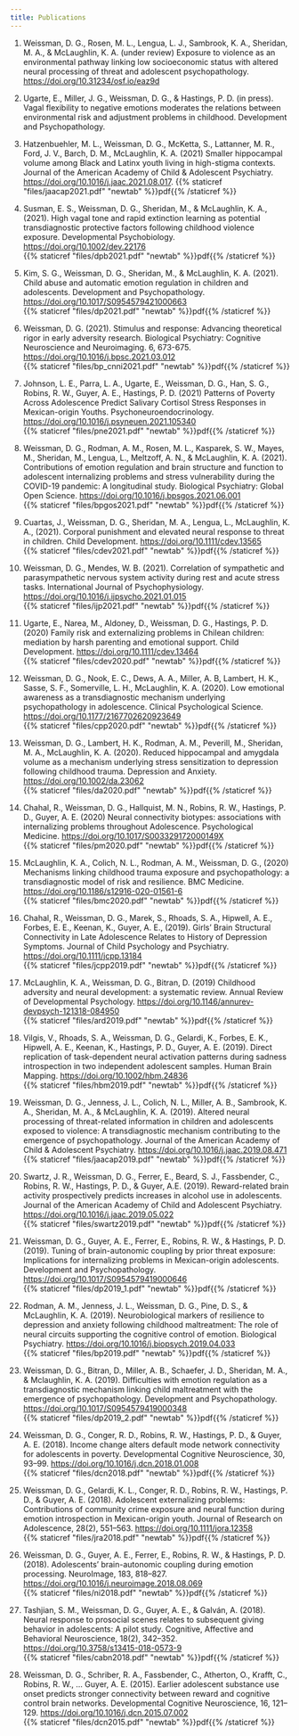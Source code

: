```yaml
---
title: Publications
---
```


1. Weissman, D. G., Rosen, M. L., Lengua, L. J., Sambrook, K. A., Sheridan, M. A., & McLaughlin, K. A. (under review) Exposure to violence as an environmental pathway linking low socioeconomic status with altered neural processing of threat and adolescent psychopathology. https://doi.org/10.31234/osf.io/eaz9d

2. Ugarte, E., Miller, J. G., Weissman, D. G., & Hastings, P. D. (in press). Vagal flexibility to negative emotions moderates the relations between environmental risk and adjustment problems in childhood. Development and Psychopathology. 
 
3. Hatzenbuehler, M. L., Weissman, D. G., McKetta, S., Lattanner, M. R., Ford, J. V.,  Barch, D. M., McLaughlin, K. A. (2021) Smaller hippocampal volume among Black and Latinx youth living in high-stigma contexts. Journal of the American Academy of Child & Adolescent Psychiatry. https://doi.org/10.1016/j.jaac.2021.08.017. 
{{% staticref "files/jaacap2021.pdf" "newtab" %}}pdf{{% /staticref %}}
 
4. Susman, E. S., Weissman, D. G., Sheridan, M., & McLaughlin, K. A., (2021). High vagal tone and rapid extinction learning as potential transdiagnostic protective factors following childhood violence exposure. Developmental Psychobiology. https://doi.org/10.1002/dev.22176  
{{% staticref "files/dpb2021.pdf" "newtab" %}}pdf{{% /staticref %}}

5. Kim, S. G., Weissman, D. G., Sheridan, M., & McLaughlin, K. A. (2021). Child abuse and automatic emotion regulation in children and adolescents. Development and Psychopathology. https://doi.org/10.1017/S0954579421000663  
{{% staticref "files/dp2021.pdf" "newtab" %}}pdf{{% /staticref %}}

6. Weissman, D. G. (2021). Stimulus and response: Advancing theoretical rigor in early adversity research. Biological Psychiatry: Cognitive Neuroscience and Neuroimaging. 6, 673-675. https://doi.org/10.1016/j.bpsc.2021.03.012  
{{% staticref "files/bp_cnni2021.pdf" "newtab" %}}pdf{{% /staticref %}}

7. Johnson, L. E., Parra, L. A., Ugarte, E., Weissman, D. G., Han, S. G., Robins, R. W., Guyer, A. E., Hastings, P. D. (2021) Patterns of Poverty Across Adolescence Predict Salivary Cortisol Stress Responses in Mexican-origin Youths. Psychoneuroendocrinology. https://doi.org/10.1016/j.psyneuen.2021.105340  
{{% staticref "files/pne2021.pdf" "newtab" %}}pdf{{% /staticref %}}

8. Weissman, D. G., Rodman, A. M., Rosen, M. L., Kasparek, S. W., Mayes, M., Sheridan, M., Lengua, L., Meltzoff, A. N., & McLaughlin, K. A. (2021). Contributions of emotion regulation and brain structure and function to adolescent internalizing problems and stress vulnerability during the COVID-19 pandemic: A longitudinal study. Biological Psychiatry: Global Open Science. https://doi.org/10.1016/j.bpsgos.2021.06.001  
{{% staticref "files/bpgos2021.pdf" "newtab" %}}pdf{{% /staticref %}}

9. Cuartas, J., Weissman, D. G., Sheridan, M. A., Lengua, L., McLaughlin, K. A., (2021). Corporal punishment and elevated neural response to threat in children. Child Development. https://doi.org/10.1111/cdev.13565  
{{% staticref "files/cdev2021.pdf" "newtab" %}}pdf{{% /staticref %}}

10. Weissman, D. G., Mendes, W. B. (2021). Correlation of sympathetic and parasympathetic nervous system activity during rest and acute stress tasks. International Journal of Psychophysiology. https://doi.org/10.1016/j.ijpsycho.2021.01.015  
{{% staticref "files/ijp2021.pdf" "newtab" %}}pdf{{% /staticref %}}

11. Ugarte, E., Narea, M., Aldoney, D., Weissman, D. G., Hastings, P. D. (2020) Family risk and externalizing problems in Chilean children: mediation by harsh parenting and emotional support. Child Development. https://doi.org/10.1111/cdev.13464  
{{% staticref "files/cdev2020.pdf" "newtab" %}}pdf{{% /staticref %}}

12. Weissman, D. G., Nook, E. C., Dews, A. A., Miller, A. B, Lambert, H. K., Sasse, S. F., Somerville, L. H., McLaughlin, K. A. (2020). Low emotional awareness as a transdiagnostic mechanism underlying psychopathology in adolescence. Clinical Psychological Science. https://doi.org/10.1177/2167702620923649  
{{% staticref "files/cpp2020.pdf" "newtab" %}}pdf{{% /staticref %}}

13. Weissman, D. G., Lambert, H. K., Rodman, A. M., Peverill, M., Sheridan, M. A., McLaughlin, K. A. (2020). Reduced hippocampal and amygdala volume as a mechanism underlying stress sensitization to depression following childhood trauma. Depression and Anxiety. https://doi.org/10.1002/da.23062  
{{% staticref "files/da2020.pdf" "newtab" %}}pdf{{% /staticref %}}

14. Chahal, R., Weissman, D. G., Hallquist, M. N., Robins, R. W., Hastings, P. D., Guyer, A. E. (2020) Neural connectivity biotypes: associations with internalizing problems throughout Adolescence. Psychological Medicine. https://doi.org/10.1017/S003329172000149X  
{{% staticref "files/pm2020.pdf" "newtab" %}}pdf{{% /staticref %}}

15. McLaughlin, K. A., Colich, N. L., Rodman, A. M., Weissman, D. G., (2020) Mechanisms linking childhood trauma exposure and psychopathology: a transdiagnostic model of risk and resilience. BMC Medicine. https://doi.org/10.1186/s12916-020-01561-6  
{{% staticref "files/bmc2020.pdf" "newtab" %}}pdf{{% /staticref %}}

16. Chahal, R., Weissman, D. G., Marek, S., Rhoads, S. A., Hipwell, A. E., Forbes, E. E., Keenan, K., Guyer, A. E., (2019). Girls’ Brain Structural Connectivity in Late Adolescence Relates to History of Depression Symptoms. Journal of Child Psychology and Psychiatry. https://doi.org/10.1111/jcpp.13184  
{{% staticref "files/jcpp2019.pdf" "newtab" %}}pdf{{% /staticref %}}

17. McLaughlin, K. A., Weissman, D. G., Bitran, D. (2019) Childhood adversity and neural development: a systematic review. Annual Review of Developmental Psychology. https://doi.org/10.1146/annurev-devpsych-121318-084950  
{{% staticref "files/ard2019.pdf" "newtab" %}}pdf{{% /staticref %}}

18. Vilgis, V., Rhoads, S. A., Weissman, D. G., Gelardi, K., Forbes, E. K., Hipwell, A. E., Keenan, K., Hastings, P. D., Guyer, A. E. (2019). Direct replication of task-dependent neural activation patterns during sadness introspection in two independent adolescent samples. Human Brain Mapping. https://doi.org/10.1002/hbm.24836  
{{% staticref "files/hbm2019.pdf" "newtab" %}}pdf{{% /staticref %}}

19. Weissman, D. G., Jenness, J. L., Colich, N. L., Miller, A. B., Sambrook, K. A., Sheridan, M. A., & McLaughlin, K. A. (2019). Altered neural processing of threat-related information in children and adolescents exposed to violence: A transdiagnostic mechanism contributing to the emergence of psychopathology. Journal of the American Academy of Child & Adolescent Psychiatry. https://doi.org/10.1016/j.jaac.2019.08.471  
{{% staticref "files/jaacap2019.pdf" "newtab" %}}pdf{{% /staticref %}}

20. Swartz, J. R., Weissman, D. G., Ferrer, E., Beard, S. J., Fassbender, C., Robins, R. W., Hastings, P. D., & Guyer, A.E. (2019). Reward-related brain activity prospectively predicts increases in alcohol use in adolescents. Journal of the American Academy of Child and Adolescent Psychiatry. https://doi.org/10.1016/j.jaac.2019.05.022  
{{% staticref "files/swartz2019.pdf" "newtab" %}}pdf{{% /staticref %}}

21. Weissman, D. G., Guyer, A. E., Ferrer, E., Robins, R. W., & Hastings, P. D. (2019). Tuning of brain-autonomic coupling by prior threat exposure: Implications for internalizing problems in Mexican-origin adolescents. Development and Psychopathology. https://doi.org/10.1017/S0954579419000646  
{{% staticref "files/dp2019_1.pdf" "newtab" %}}pdf{{% /staticref %}}

22. Rodman, A. M., Jenness, J. L., Weissman, D. G., Pine, D. S., & McLaughlin, K. A. (2019). Neurobiological markers of resilience to depression and anxiety following childhood maltreatment: The role of neural circuits supporting the cognitive control of emotion. Biological Psychiatry. https://doi.org/10.1016/j.biopsych.2019.04.033  
{{% staticref "files/bp2019.pdf" "newtab" %}}pdf{{% /staticref %}}

23. Weissman, D. G., Bitran, D., Miller, A. B., Schaefer, J. D., Sheridan, M. A., & Mclaughlin, K. A. (2019). Difficulties with emotion regulation as a transdiagnostic mechanism linking child maltreatment with the emergence of psychopathology. Development and Psychopathology. https://doi.org/10.1017/S0954579419000348  
{{% staticref "files/dp2019_2.pdf" "newtab" %}}pdf{{% /staticref %}}

24. Weissman, D. G., Conger, R. D., Robins, R. W., Hastings, P. D., & Guyer, A. E. (2018). Income change alters default mode network connectivity for adolescents in poverty. Developmental Cognitive Neuroscience, 30, 93–99. https://doi.org/10.1016/j.dcn.2018.01.008  
{{% staticref "files/dcn2018.pdf" "newtab" %}}pdf{{% /staticref %}}

25. Weissman, D. G., Gelardi, K. L., Conger, R. D., Robins, R. W., Hastings, P. D., & Guyer, A. E. (2018). Adolescent externalizing problems: Contributions of community crime exposure and neural function during emotion introspection in Mexican-origin youth. Journal of Research on Adolescence, 28(2), 551–563. https://doi.org/10.1111/jora.12358  
{{% staticref "files/jra2018.pdf" "newtab" %}}pdf{{% /staticref %}}

26. Weissman, D. G., Guyer, A. E., Ferrer, E., Robins, R. W., & Hastings, P. D. (2018). Adolescents’ brain-autonomic coupling during emotion processing. NeuroImage, 183, 818–827. https://doi.org/10.1016/j.neuroimage.2018.08.069  
{{% staticref "files/ni2018.pdf" "newtab" %}}pdf{{% /staticref %}}

27. Tashjian, S. M., Weissman, D. G., Guyer, A. E., & Galván, A. (2018). Neural response to prosocial scenes relates to subsequent giving behavior in adolescents: A pilot study. Cognitive, Affective and Behavioral Neuroscience, 18(2), 342–352. https://doi.org/10.3758/s13415-018-0573-9  
{{% staticref "files/cabn2018.pdf" "newtab" %}}pdf{{% /staticref %}}

28. Weissman, D. G., Schriber, R. A., Fassbender, C., Atherton, O., Krafft, C., Robins, R. W., … Guyer, A. E. (2015). Earlier adolescent substance use onset predicts stronger connectivity between reward and cognitive control brain networks. Developmental Cognitive Neuroscience, 16, 121–129. https://doi.org/10.1016/j.dcn.2015.07.002  
{{% staticref "files/dcn2015.pdf" "newtab" %}}pdf{{% /staticref %}}
